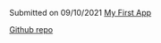 Submitted on 09/10/2021
[My First App](https://doryazar.github.io/my-first-app/)

[Github repo](https://github.com/DoryAzar/my-first-app)